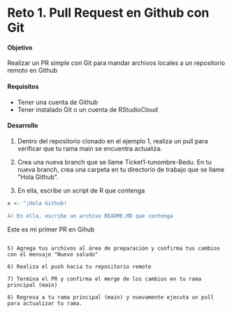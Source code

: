# Reto 1. Pull Request en Github con Git

#### Objetivo 
Realizar un PR simple con Git para mandar archivos locales a un repositorio remoto en Github

#### Requisitos
- Tener una cuenta de Github
- Tener instalado Git o un cuenta de RStudioCloud

#### Desarrollo
1) Dentro del repositorio clonado en el ejemplo 1, realiza un pull para verificar que tu rama main se encuentra actualiza. 

2) Crea una nueva branch que se llame Ticket1-tunombre-Bedu. En tu nueva branch, crea una carpeta en tu directorio de trabajo que se llame "Hola Github".

3) En ella, escribe un script de R que contenga 
```R
x <- "¡Hola Github!

4) En ella, escribe un archivo README.MD que contenga
```
Este es mi primer PR en Gihub
```

5) Agrega tus archivos al área de preparación y confirma tus cambios con el mensaje "Nuevo saludo"

6) Realiza el push hacia tu repositorio remote

7) Termina el PR y confirma el merge de los cambios en tu rama principal (main)

8) Regresa a tu rama principal (main) y nuevamente ejecuta un pull para actualizar tu rama.
